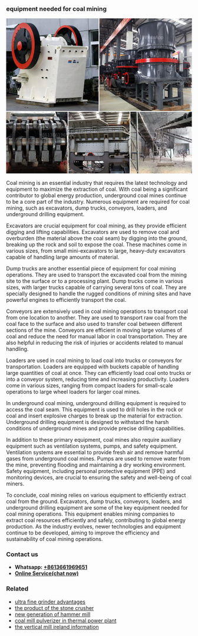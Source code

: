 <h3>equipment needed for coal mining</h3><img src='1708589487.jpg' alt=''><p>Coal mining is an essential industry that requires the latest technology and equipment to maximize the extraction of coal. With coal being a significant contributor to global energy production, underground coal mines continue to be a core part of the industry. Numerous equipment are required for coal mining, such as excavators, dump trucks, conveyors, loaders, and underground drilling equipment.</p><p>Excavators are crucial equipment for coal mining, as they provide efficient digging and lifting capabilities. Excavators are used to remove coal and overburden (the material above the coal seam) by digging into the ground, breaking up the rock and soil to expose the coal. These machines come in various sizes, from small mini-excavators to large, heavy-duty excavators capable of handling large amounts of material.</p><p>Dump trucks are another essential piece of equipment for coal mining operations. They are used to transport the excavated coal from the mining site to the surface or to a processing plant. Dump trucks come in various sizes, with larger trucks capable of carrying several tons of coal. They are specially designed to handle the rugged conditions of mining sites and have powerful engines to efficiently transport the coal.</p><p>Conveyors are extensively used in coal mining operations to transport coal from one location to another. They are used to transport raw coal from the coal face to the surface and also used to transfer coal between different sections of the mine. Conveyors are efficient in moving large volumes of coal and reduce the need for manual labor in coal transportation. They are also helpful in reducing the risk of injuries or accidents related to manual handling.</p><p>Loaders are used in coal mining to load coal into trucks or conveyors for transportation. Loaders are equipped with buckets capable of handling large quantities of coal at once. They can efficiently load coal onto trucks or into a conveyor system, reducing time and increasing productivity. Loaders come in various sizes, ranging from compact loaders for small-scale operations to large wheel loaders for larger coal mines.</p><p>In underground coal mining, underground drilling equipment is required to access the coal seam. This equipment is used to drill holes in the rock or coal and insert explosive charges to break up the material for extraction. Underground drilling equipment is designed to withstand the harsh conditions of underground mines and provide precise drilling capabilities.</p><p>In addition to these primary equipment, coal mines also require auxiliary equipment such as ventilation systems, pumps, and safety equipment. Ventilation systems are essential to provide fresh air and remove harmful gases from underground coal mines. Pumps are used to remove water from the mine, preventing flooding and maintaining a dry working environment. Safety equipment, including personal protective equipment (PPE) and monitoring devices, are crucial to ensuring the safety and well-being of coal miners.</p><p>To conclude, coal mining relies on various equipment to efficiently extract coal from the ground. Excavators, dump trucks, conveyors, loaders, and underground drilling equipment are some of the key equipment needed for coal mining operations. This equipment enables mining companies to extract coal resources efficiently and safely, contributing to global energy production. As the industry evolves, newer technologies and equipment continue to be developed, aiming to improve the efficiency and sustainability of coal mining operations.</p><h3>Contact us</h3><ul><li><strong>Whatsapp:&nbsp;<a href="https://wa.me/8613661969651">+8613661969651</a></strong></li><li><a href="https://swt.shibang-china.com/?git&amp;zhl&amp;equipment needed for coal mining"><strong>Online Service(chat now)</strong></a></li></ul><h3>Related</h3><ul><li><a href='ultra fine grinder advantages.md'>ultra fine grinder advantages</a></li><li><a href='the product of the stone crusher.md'>the product of the stone crusher</a></li><li><a href='new generation of hammer mill.md'>new generation of hammer mill</a></li><li><a href='coal mill pulverizer in thermal power plant.md'>coal mill pulverizer in thermal power plant</a></li><li><a href='the vertical mill ireland information.md'>the vertical mill ireland information</a></li></ul>